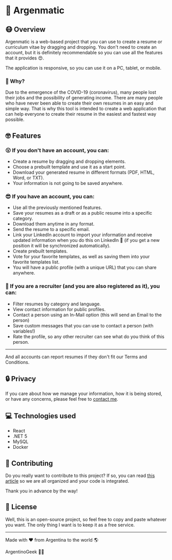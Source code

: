 # 👑 Argenmatic
## 😷 Overview
Argenmatic is a web-based project that you can use to create a resume or curriculum vitae by dragging and dropping. You don't need to create an account, but it is definitely recommendable so you can use all the features that it provides 😍.

The application is responsive, so you can use it on a PC, tablet, or mobile.

### 🧠 Why?
Due to the emergence of the COVID-19 (coronavirus), many people lost their jobs and the possibility of generating income. There are many people who have never been able to create their own resumes in an easy and simple way. That is why this tool is intended to create a web application that can help everyone to create their resume in the easiest and fastest way possible.

## 🤓 Features
### 😮 If you don't have an account, you can:
- Create a resume by dragging and dropping elements.
- Choose a prebuilt template and use it as a start point.
- Download your generated resume in different formats (PDF, HTML, Word, or TXT).
- Your information is not going to be saved anywhere.

### 😎 If you have an account, you can:
- Use all the previously mentioned features.
- Save your resumes as a draft or as a public resume into a specific category.
- Download them anytime in any format.
- Send the resume to a specific email.
- Link your LinkedIn account to import your information and receive updated information when you do this on LinkedIn 🤖 (if you get a new position it will be synchronized automatically).
- Create prebuilt templates.
- Vote for your favorite templates, as well as saving them into your favorite templates list.
- You will have a public profile (with a unique URL) that you can share anywhere.

### 🧐 If you are a recruiter (and you are also registered as it), you can:
- Filter resumes by category and language.
- View contact information for public profiles.
- Contact a person using an In-Mail option (this will send an Email to the person)
- Save custom messages that you can use to contact a person (with variables!)
- Rate the profile, so any other recruiter can see what do you think of this person.

---

And all accounts can report resumes if they don't fit our Terms and Conditions.

## 🔒 Privacy
If you care about how we manage your information, how it is being stored, or have any concerns, please feel free to [contact me](./docs/VIEWME.md).

## 💻 Technologies used
- React
- .NET 5
- MySQL
- Docker

## 🤙 Contributing
Do you really want to contribute to this project? If so, you can read [this article](./docs/CONTRIBUTING.md) so we are all organized and your code is integrated.

Thank you in advance by the way!

## 💎 License
Well, this is an open-source project, so feel free to copy and paste whatever you want. The only thing I want is to keep it as a free service.

---

Made with ❤ from Argentina to the world 🌎

ArgentinoGeek 🐱‍👤
